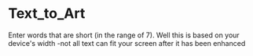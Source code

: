 # Text_to_Art
 Enter words that are short (in the range of 7).     Well this is based on your device's width -not all text can fit your screen after it has been enhanced
